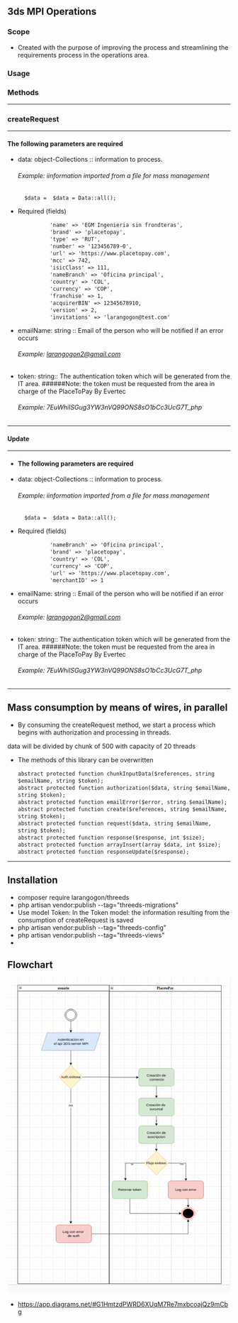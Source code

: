 ## 3ds MPI Operations

### Scope

 - Created with the purpose of improving the process and streamlining the requirements process in the operations area.

### Usage
### Methods
______________________________________________________
### createRequest
______________________________________________

#### The following parameters are required
- data: object-Collections :: information to process.
    ###### Example: iinformation imported from a file for mass management

        $data =  $data = Data::all();

- Required (fields)

                'name' => 'EGM Ingenieria sin frondteras',
                'brand' => 'placetopay',
                'type' => 'RUT',
                'number' => '123456789-0',
                'url' => 'https://www.placetopay.com',
                'mcc' => 742,
                'isicClass' => 111,
                'nameBranch' => 'Oficina principal',
                'country' => 'COL',
                'currency' => 'COP',
                'franchise' => 1,
                'acquirerBIN' => 12345678910,
                'version' => 2,
                'invitations' => 'larangogon@test.com'
           

- emailName: string :: Email of the person who will be notified if an error occurs
    ###### Example: larangogon2@gmail.com
- token: string:: The authentication token which will be generated from the IT area.
  ######Note: the token must be requested from the area in charge of the PlaceToPay By Evertec
    ###### Example: 7EuWhiISGug3YW3nVQ99ONS8sO1bCc3UcG7T_php


_________________________________________________________________
#### Update
________________________________________________________
- #### The following parameters are required
- data: object-Collections :: information to process.
  ###### Example: iinformation imported from a file for mass management

        $data =  $data = Data::all();

- Required (fields)

                'nameBranch' => 'Oficina principal',
                'brand' => 'placetopay',
                'country' => 'COL',
                'currency' => 'COP',
                'url' => 'https://www.placetopay.com',
                'merchantID' => 1

- emailName: string :: Email of the person who will be notified if an error occurs
  ###### Example: larangogon2@gmail.com
- token: string:: The authentication token which will be generated from the IT area.
  ######Note: the token must be requested from the area in charge of the PlaceToPay By Evertec
  ###### Example: 7EuWhiISGug3YW3nVQ99ONS8sO1bCc3UcG7T_php


__________________________________

## Mass consumption by means of wires, in parallel 

- By consuming the createRequest method, we start a process which begins with authorization and processing in threads.

data will be divided by chunk of 500 with capacity of 20 threads

- The methods of this library can be overwritten


      abstract protected function chunkInputData($references, string $emailName, string $token);
      abstract protected function authorization($data, string $emailName, string $token);
      abstract protected function emailError($error, string $emailName);
      abstract protected function create($references, string $emailName, string $token);
      abstract protected function request($data, string $emailName, string $token);
      abstract protected function response($response, int $size);
      abstract protected function arrayInsert(array $data, int $size);
      abstract protected function responseUpdate($response);
    


_______________________________________________

## Installation

* composer require larangogon/threeds
* php artisan vendor:publish --tag="threeds-migrations"
* Use model Token: In the Token model: the information resulting from the consumption of createRequest is saved
* php artisan vendor:publish --tag="threeds-config"
* php artisan vendor:publish --tag="threeds-views"
* 
      

## Flowchart

![img_3.png](img_3.png)

* https://app.diagrams.net/#G1HmtzdPWRD6XUqM7Re7mxbcoajQz9mCbg

